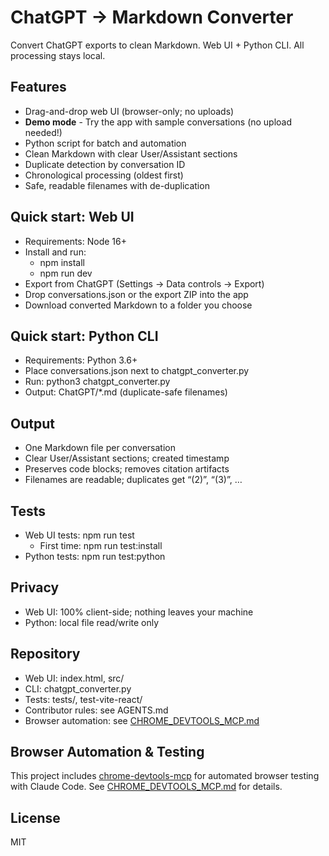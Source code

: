 # ChatGPT → Markdown Converter

Convert ChatGPT exports to clean Markdown. Web UI + Python CLI. All processing stays local.

## Features
- Drag-and-drop web UI (browser-only; no uploads)
- **Demo mode** - Try the app with sample conversations (no upload needed!)
- Python script for batch and automation
- Clean Markdown with clear User/Assistant sections
- Duplicate detection by conversation ID
- Chronological processing (oldest first)
- Safe, readable filenames with de-duplication

## Quick start: Web UI
- Requirements: Node 16+
- Install and run:
  - npm install
  - npm run dev
- Export from ChatGPT (Settings → Data controls → Export)
- Drop conversations.json or the export ZIP into the app
- Download converted Markdown to a folder you choose

## Quick start: Python CLI
- Requirements: Python 3.6+
- Place conversations.json next to chatgpt_converter.py
- Run: python3 chatgpt_converter.py
- Output: ChatGPT/*.md (duplicate-safe filenames)

## Output
- One Markdown file per conversation
- Clear User/Assistant sections; created timestamp
- Preserves code blocks; removes citation artifacts
- Filenames are readable; duplicates get “(2)”, “(3)”, …

## Tests
- Web UI tests: npm run test
  - First time: npm run test:install
- Python tests: npm run test:python

## Privacy
- Web UI: 100% client-side; nothing leaves your machine
- Python: local file read/write only

## Repository
- Web UI: index.html, src/
- CLI: chatgpt_converter.py
- Tests: tests/, test-vite-react/
- Contributor rules: see AGENTS.md
- Browser automation: see [CHROME_DEVTOOLS_MCP.md](CHROME_DEVTOOLS_MCP.md)

## Browser Automation & Testing
This project includes [chrome-devtools-mcp](https://www.npmjs.com/package/chrome-devtools-mcp) for automated browser testing with Claude Code. See [CHROME_DEVTOOLS_MCP.md](CHROME_DEVTOOLS_MCP.md) for details.

## License
MIT